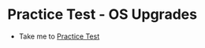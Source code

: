 # Practice Test - OS Upgrades
  - Take me to [Practice Test](https://kodekloud.com/topic/practice-test-os-upgrades/)
  
